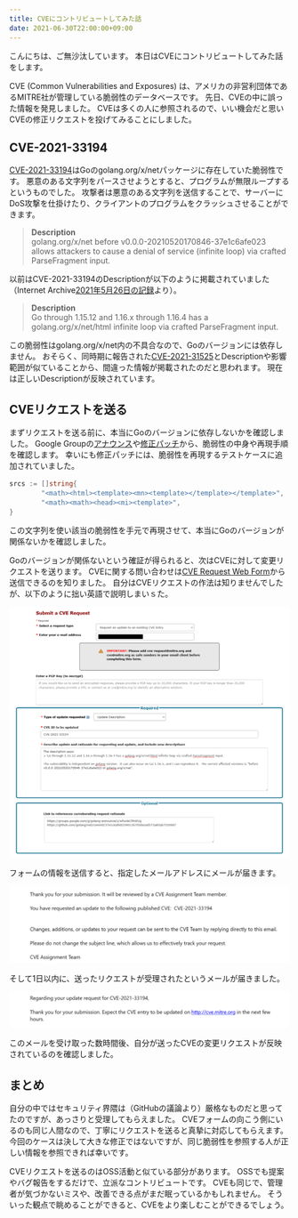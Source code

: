 ```yaml
---
title: CVEにコントリビュートしてみた話
date: 2021-06-30T22:00:00+09:00
---
```


こんにちは、ご無沙汰しています。
本日はCVEにコントリビュートしてみた話をします。

CVE (Common Vulnerabilities and Exposures) は、アメリカの非営利団体であるMITRE社が管理している脆弱性のデータベースです。
先日、CVEの中に誤った情報を発見しました。
CVEは多くの人に参照されるので、いい機会だと思いCVEの修正リクエストを投げてみることにしました。


CVE-2021-33194
--------------

[CVE-2021-33194][]はGoのgolang.org/x/netパッケージに存在していた脆弱性です。
悪意のある文字列をパースさせようとすると、プログラムが無限ループするというものでした。
攻撃者は悪意のある文字列を送信することで、サーバーにDoS攻撃を仕掛けたり、クライアントのプログラムをクラッシュさせることができます。

> **Description**  
> golang.org/x/net before v0.0.0-20210520170846-37e1c6afe023 allows attackers
> to cause a denial of service (infinite loop) via crafted ParseFragment input. 

以前はCVE-2021-33194のDescriptionが以下のように掲載されていました（Internet Archive[2021年5月26日の記録][internetarchive]より）。

> **Description**  
> Go through 1.15.12 and 1.16.x through 1.16.4 has a golang.org/x/net/html
> infinite loop via crafted ParseFragment input. 

この脆弱性はgolang.org/x/net内の不具合なので、Goのバージョンには依存しません。
おそらく、同時期に報告された[CVE-2021-31525][]とDescriptionや影響範囲が似ていることから、間違った情報が掲載されたのだと思われます。
現在は正しいDescriptionが反映されています。

CVEリクエストを送る
-------------------

まずリクエストを送る前に、本当にGoのバージョンに依存しないかを確認しました。
Google Groupの[アナウンス][golang-announce]や[修正パッチ][patch]から、脆弱性の中身や再現手順を確認します。
幸いにも修正パッチには、脆弱性を再現するテストケースに追加されていました。

```go
srcs := []string{
        "<math><html><template><mn><template></template></template>",
        "<math><math><head><mi><template>",
}
```

この文字列を使い該当の脆弱性を手元で再現させて、本当にGoのバージョンが関係ないかを確認しました。

Goのバージョンが関係ないという確証が得られると、次はCVEに対して変更リクエストを送ります。
CVEに関する問い合わせは[CVE Request Web Form][cveform]から送信できるのを知りました。
自分はCVEリクエストの作法は知りませんでしたが、以下のように拙い英語で説明しまいｓた。

![CVEリクエストの送信フォーム。Descriptionの訂正を依頼。](cveform.png)

フォームの情報を送信すると、指定したメールアドレスにメールが届きます。

![CVEリクエストの返信。リクエストが送られたという連絡が来る。](email_1.png)

そして1日以内に、送ったリクエストが受理されたというメールが届きました。

![CVEリクエストの返信。リクエストが受理されて数時間後に反映されるという連絡が来る。](email_2.png)

このメールを受け取った数時間後、自分が送ったCVEの変更リクエストが反映されているのを確認しました。

まとめ
------

自分の中ではセキュリティ界隈は（GitHubの議論より）厳格なものだと思ってたのですが、あっさりと受理してもらえました。
CVEフォームの向こう側にいるのも同じ人間なので、丁寧にリクエストを送ると真摯に対応してもらえます。
今回のケースは決して大きな修正ではないですが、同じ脆弱性を参照する人が正しい情報を参照できれば幸いです。

CVEリクエストを送るのはOSS活動と似ている部分があります。
OSSでも提案やバグ報告をするだけで、立派なコントリビュートです。
CVEも同じで、管理者が気づかないミスや、改善できる点がまだ眠っているかもしれません。
そういった観点で眺めることができると、CVEをより楽しむことができるでしょう。

[CVE-2021-33194]: https://cve.mitre.org/cgi-bin/cvename.cgi?name=CVE-2021-33194
[CVE-2021-31525]: https://cve.mitre.org/cgi-bin/cvename.cgi?name=CVE-2021-31525
[golang-announce]: https://groups.google.com/g/golang-announce/c/wPunbCPkWUg
[patch]: https://github.com/golang/net/commit/37e1c6afe02340126705deced573a85ab75209d7
[internetarchive]: https://web.archive.org/web/20210526160108/https://cve.mitre.org/cgi-bin/cvename.cgi?name=CVE-2021-33194
[cveform]: https://cveform.mitre.org/

